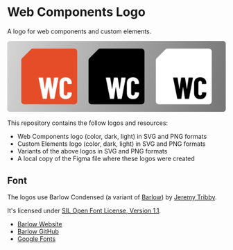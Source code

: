 # Web Components Logo

A logo for web components and custom elements.

![Three web component logos in color, dark, and light themes.](./assets/banner.png)

This repository contains the follow logos and resources:

- Web Components logo (color, dark, light) in SVG and PNG formats
- Custom Elements logo (color, dark, light) in SVG and PNG formats
- Variants of the above logos in SVG and PNG formats
- A local copy of the Figma file where these logos were created

## Font

The logos use Barlow Condensed (a variant of [Barlow](https://tribby.com/fonts/barlow/)) by [Jeremy Tribby](https://tribby.com/).

It's licensed under [SIL Open Font License, Version 1.1](https://openfontlicense.org/open-font-license-official-text/).


- [Barlow Website](https://tribby.com/fonts/barlow/)
- [Barlow GitHub](https://github.com/jpt/barlow)
- [Google Fonts](https://fonts.google.com/specimen/Barlow+Condensed)
